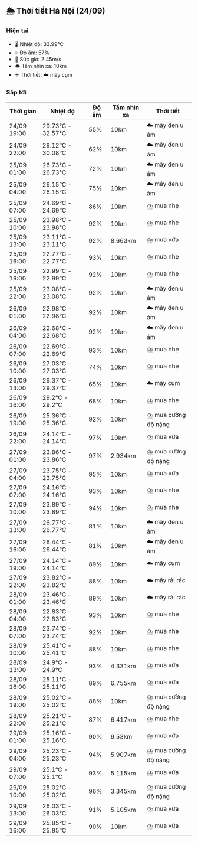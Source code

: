 ## 🌦️ Thời tiết Hà Nội (24/09)

### Hiện tại

- 🌡️ Nhiệt độ: 33.99℃
- 💦 Độ ẩm: 57%
- 💨 Sức gió: 2.45m/s
- 👁️ Tầm nhìn xa: 10km
- ☂️ Thời tiết: ☁️ mây cụm

### Sắp tới

| Thời gian | Nhiệt độ | Độ ẩm | Tầm nhìn xa | Thời tiết |
| --- | --- | --- | --- | --- |
| 24/09 19:00 | 29.73℃ - 32.57℃ | 55% | 10km | ☁️ mây đen u ám |
| 24/09 22:00 | 28.12℃ - 30.08℃ | 62% | 10km | ☁️ mây đen u ám |
| 25/09 01:00 | 26.73℃ - 26.73℃ | 72% | 10km | ☁️ mây đen u ám |
| 25/09 04:00 | 26.15℃ - 26.15℃ | 75% | 10km | ☁️ mây đen u ám |
| 25/09 07:00 | 24.69℃ - 24.69℃ | 86% | 10km | ⛈️ mưa nhẹ |
| 25/09 10:00 | 23.98℃ - 23.98℃ | 92% | 10km | ⛈️ mưa nhẹ |
| 25/09 13:00 | 23.11℃ - 23.11℃ | 92% | 8.663km | ⛈️ mưa vừa |
| 25/09 16:00 | 22.77℃ - 22.77℃ | 93% | 10km | ⛈️ mưa nhẹ |
| 25/09 19:00 | 22.99℃ - 22.99℃ | 92% | 10km | ⛈️ mưa nhẹ |
| 25/09 22:00 | 23.08℃ - 23.08℃ | 92% | 10km | ☁️ mây đen u ám |
| 26/09 01:00 | 22.98℃ - 22.98℃ | 92% | 10km | ☁️ mây đen u ám |
| 26/09 04:00 | 22.68℃ - 22.68℃ | 92% | 10km | ☁️ mây đen u ám |
| 26/09 07:00 | 22.69℃ - 22.69℃ | 93% | 10km | ⛈️ mưa nhẹ |
| 26/09 10:00 | 27.03℃ - 27.03℃ | 74% | 10km | ⛈️ mưa nhẹ |
| 26/09 13:00 | 29.37℃ - 29.37℃ | 65% | 10km | ☁️ mây cụm |
| 26/09 16:00 | 29.2℃ - 29.2℃ | 68% | 10km | ⛈️ mưa nhẹ |
| 26/09 19:00 | 25.36℃ - 25.36℃ | 92% | 10km | ⛈️ mưa cường độ nặng |
| 26/09 22:00 | 24.14℃ - 24.14℃ | 97% | 10km | ⛈️ mưa vừa |
| 27/09 01:00 | 23.86℃ - 23.86℃ | 97% | 2.934km | ⛈️ mưa cường độ nặng |
| 27/09 04:00 | 23.75℃ - 23.75℃ | 95% | 10km | ⛈️ mưa vừa |
| 27/09 07:00 | 24.16℃ - 24.16℃ | 93% | 10km | ⛈️ mưa nhẹ |
| 27/09 10:00 | 23.89℃ - 23.89℃ | 94% | 10km | ⛈️ mưa nhẹ |
| 27/09 13:00 | 26.77℃ - 26.77℃ | 81% | 10km | ☁️ mây đen u ám |
| 27/09 16:00 | 26.44℃ - 26.44℃ | 81% | 10km | ☁️ mây đen u ám |
| 27/09 19:00 | 24.14℃ - 24.14℃ | 89% | 10km | ☁️ mây cụm |
| 27/09 22:00 | 23.82℃ - 23.82℃ | 88% | 10km | ☁️ mây rải rác |
| 28/09 01:00 | 23.46℃ - 23.46℃ | 89% | 10km | ☁️ mây rải rác |
| 28/09 04:00 | 22.83℃ - 22.83℃ | 93% | 10km | ⛈️ mưa nhẹ |
| 28/09 07:00 | 23.74℃ - 23.74℃ | 92% | 10km | ⛈️ mưa nhẹ |
| 28/09 10:00 | 25.41℃ - 25.41℃ | 88% | 10km | ⛈️ mưa nhẹ |
| 28/09 13:00 | 24.9℃ - 24.9℃ | 93% | 4.331km | ⛈️ mưa vừa |
| 28/09 16:00 | 25.11℃ - 25.11℃ | 89% | 6.755km | ⛈️ mưa vừa |
| 28/09 19:00 | 25.02℃ - 25.02℃ | 88% | 10km | ⛈️ mưa cường độ nặng |
| 28/09 22:00 | 25.21℃ - 25.21℃ | 87% | 6.417km | ⛈️ mưa nhẹ |
| 29/09 01:00 | 25.16℃ - 25.16℃ | 90% | 9.53km | ⛈️ mưa vừa |
| 29/09 04:00 | 25.23℃ - 25.23℃ | 94% | 5.907km | ⛈️ mưa cường độ nặng |
| 29/09 07:00 | 25.1℃ - 25.1℃ | 93% | 5.115km | ⛈️ mưa vừa |
| 29/09 10:00 | 25.02℃ - 25.02℃ | 96% | 3.345km | ⛈️ mưa cường độ nặng |
| 29/09 13:00 | 26.03℃ - 26.03℃ | 91% | 5.105km | ⛈️ mưa vừa |
| 29/09 16:00 | 25.85℃ - 25.85℃ | 90% | 10km | ⛈️ mưa vừa |
